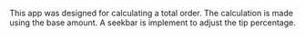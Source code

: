 This app was designed for calculating a total order.
The calculation is made using the base amount.
A seekbar is implement to adjust the tip percentage. 
